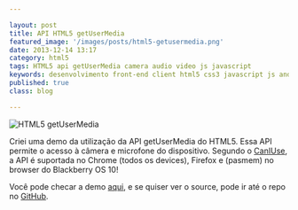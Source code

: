 ```yaml
---

layout: post
title: API HTML5 getUserMedia
featured_image: '/images/posts/html5-getusermedia.png'
date: 2013-12-14 13:17
category: html5
tags: HTML5 api getUserMedia camera audio video js javascript
keywords: desenvolvimento front-end client html5 css3 javascript js andre loureiro andrel anlo anlo_ rwd design responsivo getusermedia camera audio video
published: true
class: blog

---
```


![HTML5 getUserMedia](/images/posts/html5-getusermedia.png)

Criei uma demo da utilização da API getUserMedia do HTML5. Essa API permite o acesso à câmera e microfone do dispositivo. Segundo o [CanIUse](http://caniuse.com/#feat=stream), a API é suportada no Chrome (todos os devices), Firefox e (pasmem) no browser do Blackberry OS 10!

Você pode checar a demo [aqui](http://andrel.me/labs/html5-getusermedia), e se quiser ver o source, pode ir até o repo no [GitHub](https://github.com/andreloureiro/html5-getusermedia). 